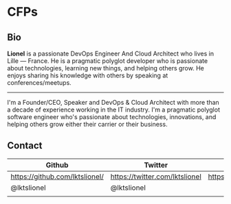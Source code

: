 # CFPs



## Bio

**Lionel** is a passionate DevOps Engineer And Cloud Architect who lives in Lille — France.
He is a pragmatic polyglot developer who is passionate about technologies, learning new things, and helping others grow.
He enjoys sharing his knowledge with others by speaking at conferences/meetups.


---

I'm a Founder/CEO, Speaker and DevOps & Cloud Architect with more than a decade of experience working in the IT industry. 
I'm a pragmatic polyglot software engineer who's passionate about technologies, innovations, and helping others grow either their carrier or their business.

## Contact

| Github  | Twitter  | LinkedIn  | 
|---|---|---|
| https://github.com/lktslionel/  | https://twitter.com/lktslionel  | https://www.linkedin.com/in/lktslionel/  | 
|  @lktslionel | @lktslionel  |   | 
|   |   |   |  
